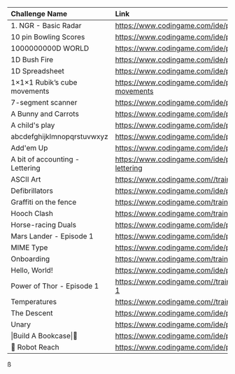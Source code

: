| Challenge Name                  | Link                                                                 |
|:--------------------------------|:---------------------------------------------------------------------|
| 1. NGR - Basic Radar            | https://www.codingame.com/ide/puzzle/1--ngr---basic-radar            |
| 10 pin Bowling Scores           | https://www.codingame.com/ide/puzzle/10-pin-bowling-scores           |
| 1000000000D WORLD               | https://www.codingame.com/ide/puzzle/1000000000d-world               |
| 1D Bush Fire                    | https://www.codingame.com/ide/puzzle/1d-bush-fire                    |
| 1D Spreadsheet                  | https://www.codingame.com/ide/puzzle/1d-spreadsheet                  |
| 1×1×1 Rubik’s cube movements    | https://www.codingame.com/ide/puzzle/111-rubiks-cube-movements       |
| 7-segment scanner               | https://www.codingame.com/ide/puzzle/7-segment-scanner               |
| A Bunny and Carrots             | https://www.codingame.com/ide/puzzle/a-bunny-and-carrots             |
| A child's play                  | https://www.codingame.com/ide/puzzle/a-childs-play                   |
| abcdefghijklmnopqrstuvwxyz      | https://www.codingame.com/ide/puzzle/abcdefghijklmnopqrstuvwxyz      |
| Add'em Up                       | https://www.codingame.com/ide/puzzle/addem-up                        |
| A bit of accounting - Lettering | https://www.codingame.com/ide/puzzle/a-bit-of-accounting---lettering |
| ASCII Art                       | https://www.codingame.com//training/easy/ascii-art                   |
| Defibrillators                  | https://www.codingame.com/ide/puzzle/defibrillators                  |
| Graffiti on the fence           | https://www.codingame.com/training/easy/graffiti-on-the-fence        |
| Hooch Clash                     | https://www.codingame.com/training/easy/hooch-clash                  |
| Horse-racing Duals              | https://www.codingame.com/ide/puzzle/horse-racing-duals              |
| Mars Lander - Episode 1         | https://www.codingame.com/ide/puzzle/mars-lander-episode-1           |
| MIME Type                       | https://www.codingame.com/ide/puzzle/mime-type                       |
| Onboarding                      | https://www.codingame.com/training/easy/onboarding                   |
| Hello, World!                   | https://www.codingame.com/ide/puzzle/hello-world                     |
| Power of Thor - Episode 1       | https://www.codingame.com//training/easy/power-of-thor-episode-1     |
| Temperatures                    | https://www.codingame.com//training/easy/temperatures                |
| The Descent                     | https://www.codingame.com/ide/puzzle/the-descent                     |
| Unary                           | https://www.codingame.com/ide/puzzle/unary                           |
| \|Build A Bookcase\|🔨          | https://www.codingame.com/ide/puzzle/build-a-bookcase                |
| 🤖 Robot Reach                  | https://www.codingame.com/ide/puzzle/robot-reach                     |
ß